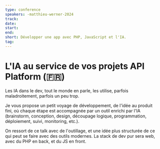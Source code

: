 ```yaml
---
type: conference
speakers: -matthieu-werner-2024 
track: 
date: 
start: 
end: 
short: Développer une app avec PHP, JavaScript et l'IA. 
tag: 
---
```


# L'IA au service de vos projets API Platform (🇫🇷) 

Les IA dans le dev, tout le monde en parle, les utilise, parfois maladroitement, parfois un peu trop.

Je vous propose un petit voyage de développement, de l'idée au produit fini, où chaque étape est accompagnée par un outil enrichi par l'IA (brainstorm, conception, design, découpage logique, programmation, déploiement, suivi, monitoring, etc.).

On ressort de ce talk avec de l'outillage, et une idée plus structurée de ce qui peut se faire avec des outils modernes. La stack de dev pur sera web, avec du PHP en back, et du JS en front.
